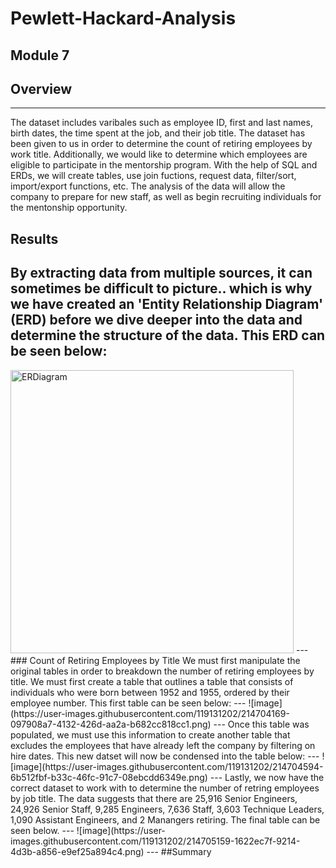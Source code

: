 # Pewlett-Hackard-Analysis
Module 7
---
## Overview
---
The dataset includes varibales such as employee ID, first and last names, birth dates, the time spent at the job, and their job title. The dataset has been given to us in order to determine the count of retiring employees by work title. Additionally, we would like to determine which employees are eligible to participate in the mentorship program. With the help of SQL and ERDs, we will create tables, use join fuctions, request data, filter/sort, import/export functions, etc. The analysis of the data will allow the company to prepare for new staff, as well as begin recruiting individuals for the mentonship opportunity.
## Results
By extracting data from multiple sources, it can sometimes be difficult to picture.. which is why we have created an 'Entity Relationship Diagram' (ERD) before we dive deeper into the data and determine the structure of the data. This ERD can be seen below:
---
<img width="453" alt="ERDiagram" src="https://user-images.githubusercontent.com/119131202/214702749-3107fe0f-f203-45bd-aa32-61f2e45fafa9.png">
---
### Count of Retiring Employees by Title
We must first manipulate the original tables in order to breakdown the number of retiring employees by title. We must first create a table that outlines a table that consists of individuals who were born between 1952 and 1955, ordered by their employee number. This first table can be seen below:
---
![image](https://user-images.githubusercontent.com/119131202/214704169-097908a7-4132-426d-aa2a-b682cc818cc1.png)
---
Once this table was populated, we must use this information to create another table that excludes the employees that have already left the company by filtering on hire dates. This new datset will now be condensed into the table below:
---
![image](https://user-images.githubusercontent.com/119131202/214704594-6b512fbf-b33c-46fc-91c7-08ebcdd6349e.png)
---
Lastly, we now have the correct dataset to work with to determine the number of retring employees by job title. The data suggests that there are 25,916 Senior Engineers, 24,926 Senior Staff, 9,285 Engineers, 7,636 Staff, 3,603 Technique Leaders, 1,090 Assistant Engineers, and 2 Manangers retiring. The final table can be seen below.
---
![image](https://user-images.githubusercontent.com/119131202/214705159-1622ec7f-9214-4d3b-a856-e9ef25a894c4.png)
---
##Summary
